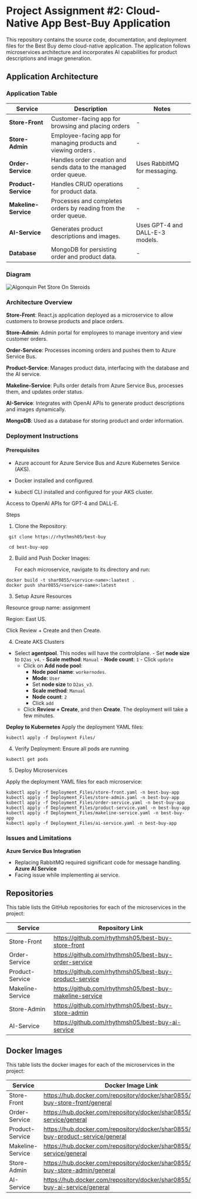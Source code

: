 # Project Assignment #2: Cloud-Native App Best-Buy Application

This repository contains the source code, documentation, and deployment files for the Best Buy demo cloud-native application. The application follows microservices architecture and incorporates AI capabilities for product descriptions and image generation.

## Application Architecture

### Application Table

| Service              | Description                                                       | Notes                           |
| -------------------- | ----------------------------------------------------------------- | ------------------------------- |
| **Store-Front**      | Customer-facing app for browsing and placing orders              | -                               |
| **Store-Admin**      | Employee-facing app for managing products and viewing orders .    | -                               |
| **Order-Service**    | Handles order creation and sends data to the managed order queue. | Uses RabbitMQ for messaging.    |
| **Product-Service**  | Handles CRUD operations for product data.                         | -                               |
| **Makeline-Service** | Processes and completes orders by reading from the order queue.   | -                               |
| **AI-Service**       | Generates product descriptions and images.                        | Uses GPT-4 and DALL-E-3 models. |
| **Database**         | MongoDB for persisting order and product data.                    | -                               |


### Diagram

![Algonquin Pet Store On Steroids](https://github.com/user-attachments/assets/ca65182d-4497-4cb0-9125-ce32c821e4aa)

### Architecture Overview

**Store-Front**: React.js application deployed as a microservice to allow customers to browse products and place orders.

**Store-Admin**: Admin portal for employees to manage inventory and view customer orders.

**Order-Service**: Processes incoming orders and pushes them to Azure Service Bus.

**Product-Service**: Manages product data, interfacing with the database and the AI service.

**Makeline-Service**: Pulls order details from Azure Service Bus, processes them, and updates order status.

**AI-Service**: Integrates with OpenAI APIs to generate product descriptions and images dynamically.

**MongoDB**: Used as a database for storing product and order information.

### Deployment Instructions

#### Prerequisites

* Azure account for Azure Service Bus and Azure Kubernetes Service (AKS).

* Docker installed and configured.

* kubectl CLI installed and configured for your AKS cluster.

Access to OpenAI APIs for GPT-4 and DALL-E.

Steps

1. Clone the Repository:
```
 git clone https://rhythmsh05/best-buy 
 ```
```
 cd best-buy-app
```
2. Build and Push Docker Images:

   For each microservice, navigate to its directory and run:
```
docker build -t shar0855/<service-name>:laatest .
docker push shar0855/<service-name>:latest
```
3. Setup Azure Resources

Resource group name: assignment

Region: East US.

Click Review + Create and then Create.

4. Create AKS Clusters

- Select **agentpool**. This nodes will have the controlplane.
        - Set **node size** to `D2as_v4`.
        - **Scale method**: `Manual`
        - **Node count**: `1`
        - Click `update`
     - Click on **Add node pool**:
        - **Node pool name**: `workernodes`.
        - **Mode**: `User` 
        - Set **node size** to `D2as_v3`.
        - **Scale method**: `Manual`
        - **Node count**: `2`
        - Click `add`
   - Click **Review + Create**, and then **Create**. The deployment will take a few minutes.

**Deploy to Kubernetes** Apply the deployment YAML files:
```
kubectl apply -f Deployment Files/
 ```

4. Verify Deployment:
   Ensure all pods are running
```
kubectl get pods
```
5. Deploy Microservices

Apply the deployment YAML files for each microservice:

```
kubectl apply -f Deployment_Files/store-front.yaml -n best-buy-app
kubectl apply -f Deployment_Files/store-admin.yaml -n best-buy-app
kubectl apply -f Deployment_Files/order-service.yaml -n best-buy-app
kubectl apply -f Deployment_Files/product-service.yaml -n best-buy-app
kubectl apply -f Deployment_Files/makeline-service.yaml -n best-buy-app
kubectl apply -f Deployment_Files/ai-service.yaml -n best-buy-app

```
### Issues and Limitations
**Azure Service Bus Integration**
   - Replacing RabbitMQ required significant code for message handling.
**Azure AI Service**
   - Facing issue while implementing ai service.


## Repositories
This table lists the GitHub repositories for each of the microservices in the project:

| **Service**        | **Repository Link**                          |
|--------------------|----------------------------------------------|
| Store-Front        | https://github.com/rhythmsh05/best-buy-store-front |
| Order-Service      | https://github.com/rhythmsh05/best-buy-order-service |
| Product-Service    | https://github.com/rhythmsh05/best-buy-product-service |
| Makeline-Service   | https://github.com/rhythmsh05/best-buy-makeline-service |
| Store-Admin        | https://github.com/rhythmsh05/best-buy-store-admin |
| AI-Service         | https://github.com/rhythmsh05/best-buy-ai-service |

## Docker Images
This table lists the docker images for each of the microservices in the project:

| **Service**        | **Docker Image Link**                          |
|--------------------|----------------------------------------------|
| Store-Front        | https://hub.docker.com/repository/docker/shar0855/best-buy-store-front/general |
| Order-Service      | https://hub.docker.com/repository/docker/shar0855/order-service/general |
| Product-Service    | https://hub.docker.com/repository/docker/shar0855/best-buy-product-service/general |
| Makeline-Service   | https://hub.docker.com/repository/docker/shar0855/makeline-service/general |
| Store-Admin        | https://hub.docker.com/repository/docker/shar0855/best-buy-store-admin/general |
| AI-Service         | https://hub.docker.com/repository/docker/shar0855/best-buy-ai-service/general |
